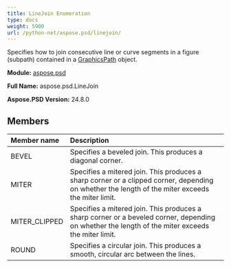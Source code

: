 ```yaml
---
title: LineJoin Enumeration
type: docs
weight: 5900
url: /python-net/aspose.psd/linejoin/
---
```


Specifies how to join consecutive line or curve segments in a figure (subpath) contained in a [GraphicsPath](/psd/python-net/aspose.psd/graphicspath/) object.

**Module:** [aspose.psd](/psd/python-net/aspose.psd/)

**Full Name:** aspose.psd.LineJoin

**Aspose.PSD Version:** 24.8.0

## **Members**
| **Member name** | **Description** |
| :- | :- |
| BEVEL | Specifies a beveled join. This produces a diagonal corner. |
| MITER | Specifies a mitered join. This produces a sharp corner or a clipped corner, depending on whether the length of the miter exceeds the miter limit. |
| MITER_CLIPPED | Specifies a mitered join. This produces a sharp corner or a beveled corner, depending on whether the length of the miter exceeds the miter limit. |
| ROUND | Specifies a circular join. This produces a smooth, circular arc between the lines. |

